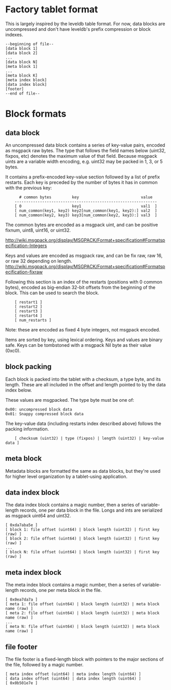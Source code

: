 Factory tablet format
=====================

This is largely inspired by the leveldb table format. For now, data blocks are
uncompressed and don't have leveldb's prefix compression or block indexes.

~~~~~~~~~~~~~~~~~~~~~~~~~~~~~~~~~~~~~~~~~~~~~~~~~~~~~~~~~~~~~~~~~~~~~~~~~~~~
--beginning of file--
[data block 1]
[data block 2]
...
[data block N]
[meta block 1]
...
[meta block K]
[meta index block]
[data index block]
[footer]
--end of file--
~~~~~~~~~~~~~~~~~~~~~~~~~~~~~~~~~~~~~~~~~~~~~~~~~~~~~~~~~~~~~~~~~~~~~~~~~~~~

Block formats
=============

data block
----------

An uncompressed data block contains a series of key-value pairs,
encoded as msgpack raw bytes. The type that follows the field names
below (uint32, fixpos, etc) denotes the maximum value of that
field. Because msgpack uints are a variable width encoding,
e.g. uint32 may be packed in 1, 3, or 5 bytes.

It contains a prefix-encoded key-value section followed by a list of
prefix restarts. Each key is preceded by the number of bytes it has in
common with the previous key:

~~~~~~~~~~~~~~~~~~~~~~~~~~~~~~~~~~~~~~~~~~~~~~~~~~~~~~~~~~~~~~~~~~~~~~~~~~~~
      # common bytes         key                           value
    --------------------------------------------------------------
    [ 0                      key1                          val1  ]
    [ num_common(key1, key2) key2[num_common(key1, key2):] val2  ]
    [ num_common(key2, key3) key3[num_common(key2, key3):] val3  ]
~~~~~~~~~~~~~~~~~~~~~~~~~~~~~~~~~~~~~~~~~~~~~~~~~~~~~~~~~~~~~~~~~~~~~~~~~~~~

The common bytes are encoded as a msgpack uint, and can be positive
fixnum, uint8, uint16, or uint32.

http://wiki.msgpack.org/display/MSGPACK/Format+specification#Formatspecification-Integers

Keys and values are encoded as msgpack raw, and can be fix raw, raw
16, or raw 32 depending on length.
http://wiki.msgpack.org/display/MSGPACK/Format+specification#Formatspecification-fixraw

Following this section is an index of the restarts (positions with 0
common bytes), encoded as big-endian 32-bit offsets from the beginning
of the block. This can be used to search the block.

~~~~~~~~~~~~~~~~~~~~~~~~~~~~~~~~~~~~~~~~~~~~~~~~~~~~~~~~~~~~~~~~~~~~~~~~~~~~
    [ restart1 ]
    [ restart2 ]
    [ restart3 ]
    [ restart4 ]
    [ num_restarts ]
~~~~~~~~~~~~~~~~~~~~~~~~~~~~~~~~~~~~~~~~~~~~~~~~~~~~~~~~~~~~~~~~~~~~~~~~~~~~

Note: these are encoded as fixed 4 byte integers, not msgpack encoded.

Items are sorted by key, using lexical ordering. Keys and values are
binary safe. Keys can be tombstoned with a msgpack Nil byte as their
value (0xc0).

 block packing
--------------

Each block is packed into the tablet with a checksum, a type byte, and
its length. These are all included in the offset and length pointed to
by the data index below.

These values are msgpacked. The type byte must be one of:

    0x00: uncompressed block data
    0x01: Snappy compressed block data

The key-value data (including restarts index described above) follows
the packing information.

~~~~~~~~~~~~~~~~~~~~~~~~~~~~~~~~~~~~~~~~~~~~~~~~~~~~~~~~~~~~~~~~~~~~~~~~~~~~
    [ checksum (uint32) | type (fixpos) | length (uint32) | key-value data ]
~~~~~~~~~~~~~~~~~~~~~~~~~~~~~~~~~~~~~~~~~~~~~~~~~~~~~~~~~~~~~~~~~~~~~~~~~~~~

meta block
----------

Metadata blocks are formatted the same as data blocks, but they're
used for higher level organization by a tablet-using application.

 data index block
-----------------

The data index block contains a magic number, then a series of variable-length
records, one per data block in the file. Longs and ints are serialized as
msgpack uint64 and uint32.

~~~~~~~~~~~~~~~~~~~~~~~~~~~~~~~~~~~~~~~~~~~~~~~~~~~~~~~~~~~~~~~~~~~~~~~~~~~~~~~~
[ 0xda7aba5e ]
[ block 1: file offset (uint64) | block length (uint32) | first key (raw) ]
[ block 2: file offset (uint64) | block length (uint32) | first key (raw) ]
...
[ block N: file offset (uint64) | block length (uint32) | first key (raw) ]
~~~~~~~~~~~~~~~~~~~~~~~~~~~~~~~~~~~~~~~~~~~~~~~~~~~~~~~~~~~~~~~~~~~~~~~~~~~~~~~~

 meta index block
-----------------

The meta index block contains a magic number, then a series of variable-length
records, one per meta block in the file.

~~~~~~~~~~~~~~~~~~~~~~~~~~~~~~~~~~~~~~~~~~~~~~~~~~~~~~~~~~~~~~~~~~~~~~~~~~~~~~~~
[ 0x0ea7da7a ]
[ meta 1: file offset (uint64) | block length (uint32) | meta block name (raw) ]
[ meta 2: file offset (uint64) | block length (uint32) | meta block name (raw) ]
...
[ meta N: file offset (uint64) | block length (uint32) | meta block name (raw) ]
~~~~~~~~~~~~~~~~~~~~~~~~~~~~~~~~~~~~~~~~~~~~~~~~~~~~~~~~~~~~~~~~~~~~~~~~~~~~~~~~

 file footer
------------

The file footer is a fixed-length block with pointers to the major sections of
the file, followed by a magic number.

~~~~~~~~~~~~~~~~~~~~~~~~~~~~~~~~~~~~~~~~~~~~~~~~~~~~~~~~~~~~~~~~~~~~~~~~~~~~~~~~
[ meta index offset (uint64) | meta index length (uint64) ]
[ data index offset (uint64) | data index length (uint64) ]
[ 0x0b501e7e ]
~~~~~~~~~~~~~~~~~~~~~~~~~~~~~~~~~~~~~~~~~~~~~~~~~~~~~~~~~~~~~~~~~~~~~~~~~~~~~~~~
